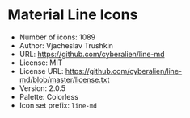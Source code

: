 # Material Line Icons

- Number of icons: 1089
- Author: Vjacheslav Trushkin
- URL: https://github.com/cyberalien/line-md
- License: MIT
- License URL: https://github.com/cyberalien/line-md/blob/master/license.txt
- Version: 2.0.5
- Palette: Colorless
- Icon set prefix: `line-md`
